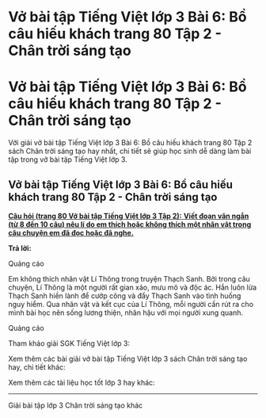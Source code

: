 # Vở bài tập Tiếng Việt lớp 3 Bài 6: Bồ câu hiếu khách trang 80 Tập 2 - Chân trời sáng tạo

# Vở bài tập Tiếng Việt lớp 3 Bài 6: Bồ câu hiếu khách trang 80 Tập 2 - Chân trời sáng tạo

Với giải vở bài tập Tiếng Việt lớp 3 Bài 6: Bồ câu hiếu khách trang 80 Tập 2 sách Chân trời sáng tạo hay nhất, chi tiết sẽ giúp học sinh dễ dàng làm bài tập trong vở bài tập Tiếng Việt lớp 3.

## Vở bài tập Tiếng Việt lớp 3 Bài 6: Bồ câu hiếu khách trang 80 Tập 2 - Chân trời sáng tạo

[**Câu hỏi (trang 80 Vở bài tập Tiếng Việt lớp 3 Tập 2):** **Viết đoạn văn ngắn (từ 8 đến 10 câu) nêu lí do em thích hoặc không thích một nhân vật trong câu chuyện em đã đọc hoặc đã nghe.**](https://vietjack.com/vbt-tieng-viet-3-ct/viet-doan-van-ngan-tu-8-den-10-cau-neu-li-do-em-thich-hoac-khong-thich-vm.jsp)

**Trả lời:**

Quảng cáo

Em không thích nhân vật Lí Thông trong truyện Thạch Sanh. Bởi trong câu chuyện, Lí Thông là một người rất gian xảo, mưu mô và độc ác. Hắn luôn lừa Thạch Sanh hiền lành để cướp công và đẩy Thạch Sanh vào tình huống nguy hiểm. Qua nhân vật và kết cục của Lí Thông, mỗi người cần rút ra cho mình bài học nên sống lương thiện, nhân hậu với mọi người xung quanh.

Quảng cáo

Tham khảo giải SGK Tiếng Việt lớp 3:

Xem thêm các bài giải vở bài tập Tiếng Việt lớp 3 sách Chân trời sáng tạo hay, chi tiết khác:

Xem thêm các tài liệu học tốt lớp 3 hay khác:

* * *

Giải bài tập lớp 3 Chân trời sáng tạo khác
